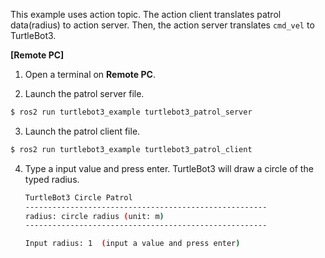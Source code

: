 
This example uses action topic. The action client translates patrol data(radius) to action server. Then, the action server translates `cmd_vel` to TurtleBot3. 

**[Remote PC]**

1. Open a terminal on **Remote PC**.

2. Launch the patrol server file.
  ``` bash
  $ ros2 run turtlebot3_example turtlebot3_patrol_server
  ```
  
3. Launch the patrol client file.
  ``` bash
  $ ros2 run turtlebot3_example turtlebot3_patrol_client
  ```

4. Type a input value and press enter. TurtleBot3 will draw a circle of the typed radius.

    ``` bash
    TurtleBot3 Circle Patrol
    ------------------------------------------------------
    radius: circle radius (unit: m)
    ------------------------------------------------------

    Input radius: 1  (input a value and press enter)
    ```
